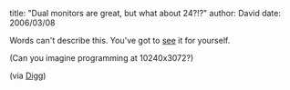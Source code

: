 
title: "Dual monitors are great, but what about 24?!?"
author: David
date: 2006/03/08

Words can't describe this. You've got to [see](http://plastk.net/blog/index.php?title=quake_3&more=1&c=1&tb=1&pb=1) it for yourself.

(Can you imagine programming at 10240x3072?)

(via [Digg](http://digg.com/gaming/Quake_3_on_24_monitor_display_wall_driven_by_12_Linux_servers))
